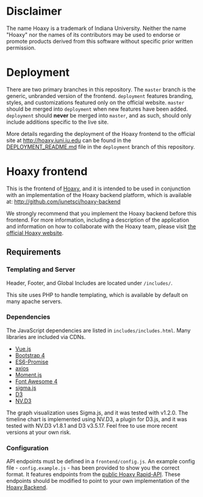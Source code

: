 # Disclaimer

The name Hoaxy is a trademark of Indiana University. Neither the name "Hoaxy" nor the names of its contributors may be used to endorse or promote products derived from this software without specific prior written permission.

# Deployment

There are two primary branches in this repository.  The `master` branch is the generic, unbranded version of the frontend.  `deployment` features branding, styles, and customizations featured only on the official website.  `master` should be merged into `deployment` when new features have been added.  `deployment` should **never** be merged into `master`, and as such, should only include additions specific to the live site.

More details regarding the deployment of the Hoaxy frontend to the official site at http://hoaxy.iuni.iu.edu can be found in the [DEPLOYMENT_README.md](https://github.com/IUNetSci/hoaxy-frontend/blob/deployment/DEPLOYMENT_README.md) file in the `deployment` branch of this repository.

# Hoaxy frontend

This is the frontend of [Hoaxy](http://hoaxy.iuni.iu.edu), and it is intended to be used in conjunction with an implementation of the Hoaxy backend platform, which is available at: http://github.com/iunetsci/hoaxy-backend

We strongly recommend that you implement the Hoaxy backend before this frontend. For more information, including a description of the application and information on how to collaborate with the Hoaxy team, please visit [the official Hoaxy website](http://hoaxy.iuni.iu.edu).

## Requirements

### Templating and Server

Header, Footer, and Global Includes are located under `/includes/`.

This site uses PHP to handle templating, which is available by default on many apache servers.

### Dependencies

The JavaScript dependencies are listed in `includes/includes.html`.  Many  libraries are included via CDNs.


* [Vue.js](https://vuejs.org/)
* [Bootstrap 4](https://getbootstrap.com/docs/4.0/getting-started/introduction/)
* [ES6-Promise](https://github.com/stefanpenner/es6-promise)
* [axios](https://github.com/mzabriskie/axios)
* [Moment.js](http://momentjs.com/)
* [Font Awesome 4](https://fontawesome.com/v4.7.0/)
* [sigma.js](http://sigmajs.org/)
* [D3](https://d3js.org/)
* [NV.D3](http://nvd3.org/)

The graph visualization uses Sigma.js, and it was tested with v1.2.0. The timeline chart is implemented using NV.D3, a plugin for D3.js, and it was tested with NV.D3 v1.8.1 and D3 v3.5.17. Feel free to use more recent versions at your own risk.

### Configuration

API endpoints must be defined in a `frontend/config.js`.  An example config file - `config.example.js` - has been provided to show you the correct format.  It features endpoints from the [public Hoaxy Rapid-API](https://rapidapi.com/truthy/api/hoaxy).  These endpoints should be modified to point to your own implementation of the [Hoaxy Backend](https://github.com/IUNetSci/hoaxy-backend).
